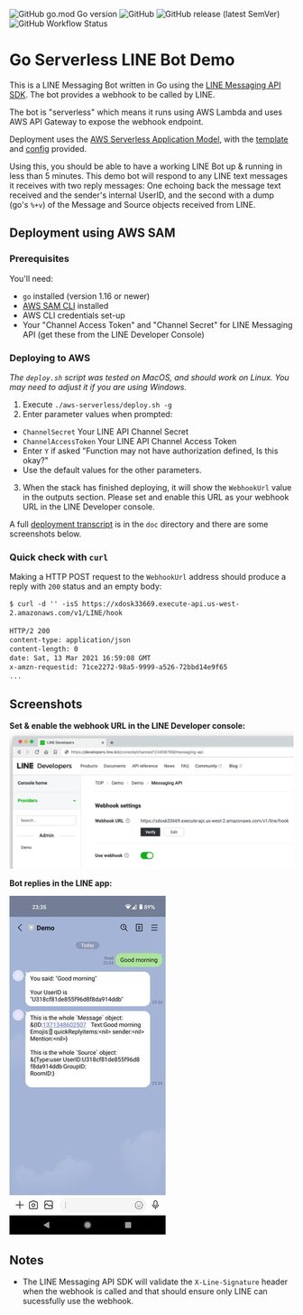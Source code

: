 ![GitHub go.mod Go version](https://img.shields.io/github/go-mod/go-version/jamesjj/line-bot-demo) ![GitHub](https://img.shields.io/github/license/jamesjj/line-bot-demo?) ![GitHub release (latest SemVer)](https://img.shields.io/github/v/release/jamesjj/line-bot-demo) ![GitHub Workflow Status](https://img.shields.io/github/workflow/status/jamesjj/line-bot-demo/Go)

# Go Serverless LINE Bot Demo

This is a LINE Messaging Bot written in Go using the [LINE Messaging API SDK](https://github.com/LINE/LINE-bot-sdk-go). The bot provides a webhook to be called by LINE.

The bot is "serverless" which means it runs using AWS Lambda and uses AWS API Gateway to expose the webhook endpoint.

Deployment uses the [AWS Serverless Application Model](https://docs.aws.amazon.com/serverless-application-model/latest/developerguide/what-is-sam.html), with the [template](./aws-serverless/template.yml) and [config](./aws-serverless/samconfig.toml) provided.

Using this, you should be able to have a working LINE Bot up & running in less than 5 minutes. This demo bot will respond to any LINE text messages it receives with two reply messages: One echoing back the message text received and the sender's internal UserID, and the second with a dump (go's `%+v`) of the Message and Source objects received from LINE.

## Deployment using AWS SAM

### Prerequisites

You'll need:

 - `go` installed (version 1.16 or newer)
 - [AWS SAM CLI](https://docs.aws.amazon.com/serverless-application-model/latest/developerguide/serverless-sam-cli-install.html) installed
 - AWS CLI credentials set-up
 - Your "Channel Access Token" and "Channel Secret" for LINE Messaging API (get these from the LINE Developer Console)

### Deploying to AWS

*The `deploy.sh` script was tested on MacOS, and should work on Linux. You may need to adjust it if you are using Windows.*

 1. Execute `./aws-serverless/deploy.sh -g` 
 2. Enter parameter values when prompted:
   - `ChannelSecret` Your LINE API Channel Secret
   - `ChannelAccessToken` Your LINE API Channel Access Token
   - Enter `Y` if asked "Function may not have authorization defined, Is this okay?"
   - Use the default values for the other parameters.
 3. When the stack has finished deploying, it will show the `WebhookUrl` value in the outputs section. Please set and enable this URL as your webhook URL in the LINE Developer console.

A full [deployment transcript](doc/deploy-transcript.txt) is in the `doc` directory and there are some screenshots below.

### Quick check with `curl`

Making a HTTP POST request to the `WebhookUrl` address should produce a reply with `200` status and an empty body:

```
$ curl -d '' -isS https://xdosk33669.execute-api.us-west-2.amazonaws.com/v1/LINE/hook

HTTP/2 200 
content-type: application/json
content-length: 0
date: Sat, 13 Mar 2021 16:59:08 GMT
x-amzn-requestid: 71ce2272-98a5-9999-a526-72bbd14e9f65
...
```

## Screenshots


**Set & enable the webhook URL in the LINE Developer console:**
![](./doc/line-webhook-setting.png)

**Bot replies in the LINE app:**

![](./doc/bot-replies.jpg)

## Notes

 - The LINE Messaging API SDK will validate the `X-Line-Signature` header when the webhook is called and that should ensure only LINE can sucessfully use the webhook.
